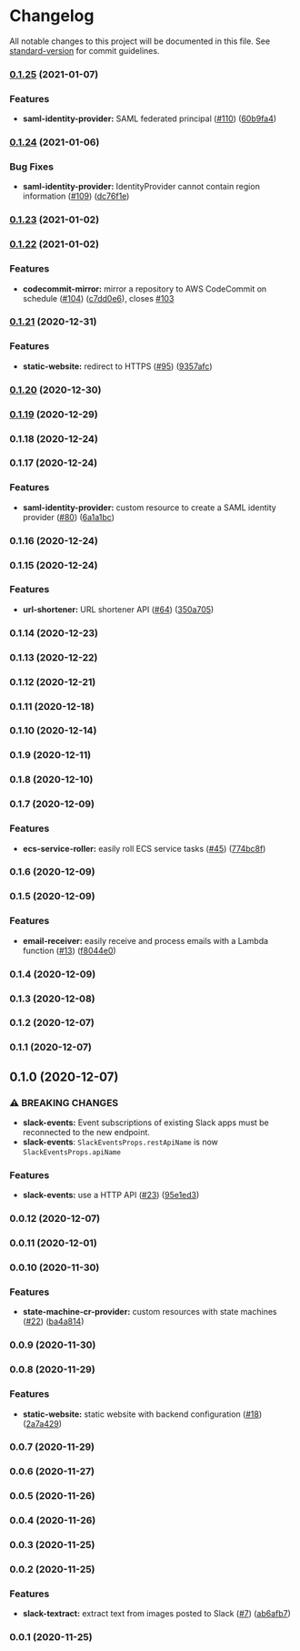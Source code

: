 # Changelog

All notable changes to this project will be documented in this file. See [standard-version](https://github.com/conventional-changelog/standard-version) for commit guidelines.

### [0.1.25](https://github.com/jogold/cloudstructs/compare/v0.1.24...v0.1.25) (2021-01-07)


### Features

* **saml-identity-provider:** SAML federated principal ([#110](https://github.com/jogold/cloudstructs/issues/110)) ([60b9fa4](https://github.com/jogold/cloudstructs/commit/60b9fa44d1390fd6cd560b86c3dd03d1e4ffed8b))

### [0.1.24](https://github.com/jogold/cloudstructs/compare/v0.1.23...v0.1.24) (2021-01-06)


### Bug Fixes

* **saml-identity-provider:** IdentityProvider cannot contain region information ([#109](https://github.com/jogold/cloudstructs/issues/109)) ([dc76f1e](https://github.com/jogold/cloudstructs/commit/dc76f1e217707562487ddb83985d84f32f5a6ebe))

### [0.1.23](https://github.com/jogold/cloudstructs/compare/v0.1.22...v0.1.23) (2021-01-02)

### [0.1.22](https://github.com/jogold/cloudstructs/compare/v0.1.21...v0.1.22) (2021-01-02)


### Features

* **codecommit-mirror:** mirror a repository to AWS CodeCommit on schedule ([#104](https://github.com/jogold/cloudstructs/issues/104)) ([c7dd0e6](https://github.com/jogold/cloudstructs/commit/c7dd0e662be2df72333f637aa2bf67861dec2efd)), closes [#103](https://github.com/jogold/cloudstructs/issues/103)

### [0.1.21](https://github.com/jogold/cloudstructs/compare/v0.1.20...v0.1.21) (2020-12-31)


### Features

* **static-website:** redirect to HTTPS ([#95](https://github.com/jogold/cloudstructs/issues/95)) ([9357afc](https://github.com/jogold/cloudstructs/commit/9357afce0fedc4f279cbc2dd9096c0e3505faf00))

### [0.1.20](https://github.com/jogold/cloudstructs/compare/v0.1.19...v0.1.20) (2020-12-30)

### [0.1.19](https://github.com/jogold/cloudstructs/compare/v0.1.18...v0.1.19) (2020-12-29)

### 0.1.18 (2020-12-24)

### 0.1.17 (2020-12-24)


### Features

* **saml-identity-provider:** custom resource to create a SAML identity provider ([#80](https://github.com/jogold/cloudstructs/issues/80)) ([6a1a1bc](https://github.com/jogold/cloudstructs/commit/6a1a1bc8b04d5bfc7e0913ae1c05dc577e193018))

### 0.1.16 (2020-12-24)

### 0.1.15 (2020-12-24)


### Features

* **url-shortener:** URL shortener API ([#64](https://github.com/jogold/cloudstructs/issues/64)) ([350a705](https://github.com/jogold/cloudstructs/commit/350a705293ac02c9605b8bb99decfdf4a9878664))

### 0.1.14 (2020-12-23)

### 0.1.13 (2020-12-22)

### 0.1.12 (2020-12-21)

### 0.1.11 (2020-12-18)

### 0.1.10 (2020-12-14)

### 0.1.9 (2020-12-11)

### 0.1.8 (2020-12-10)

### 0.1.7 (2020-12-09)


### Features

* **ecs-service-roller:** easily roll ECS service tasks ([#45](https://github.com/jogold/cloudstructs/issues/45)) ([774bc8f](https://github.com/jogold/cloudstructs/commit/774bc8f994004a34bb2d6bbf732f40c2e12bf702))

### 0.1.6 (2020-12-09)

### 0.1.5 (2020-12-09)


### Features

* **email-receiver:** easily receive and process emails with a Lambda function ([#13](https://github.com/jogold/cloudstructs/issues/13)) ([f8044e0](https://github.com/jogold/cloudstructs/commit/f8044e0a6caad208cca51f05bc619e3402d53532))

### 0.1.4 (2020-12-09)

### 0.1.3 (2020-12-08)

### 0.1.2 (2020-12-07)

### 0.1.1 (2020-12-07)

## 0.1.0 (2020-12-07)


### ⚠ BREAKING CHANGES

* **slack-events:** Event subscriptions of existing Slack apps must be reconnected to the new endpoint.
* **slack-events**: `SlackEventsProps.restApiName` is now `SlackEventsProps.apiName`

### Features

* **slack-events:** use a HTTP API ([#23](https://github.com/jogold/cloudstructs/issues/23)) ([95e1ed3](https://github.com/jogold/cloudstructs/commit/95e1ed3008a70ec347f12bc2ad9eb103149647f1))

### 0.0.12 (2020-12-07)

### 0.0.11 (2020-12-01)

### 0.0.10 (2020-11-30)


### Features

* **state-machine-cr-provider:** custom resources with state machines ([#22](https://github.com/jogold/cloudstructs/issues/22)) ([ba4a814](https://github.com/jogold/cloudstructs/commit/ba4a814687f86e582c6362babcbce09547521be7))

### 0.0.9 (2020-11-30)

### 0.0.8 (2020-11-29)


### Features

* **static-website:** static website with backend configuration ([#18](https://github.com/jogold/cloudstructs/issues/18)) ([2a7a429](https://github.com/jogold/cloudstructs/commit/2a7a42915316117ba4505e00b9b49ea39dc176e5))

### 0.0.7 (2020-11-29)

### 0.0.6 (2020-11-27)

### 0.0.5 (2020-11-26)

### 0.0.4 (2020-11-26)

### 0.0.3 (2020-11-25)

### 0.0.2 (2020-11-25)


### Features

* **slack-textract:** extract text from images posted to Slack ([#7](https://github.com/jogold/cloudstructs/issues/7)) ([ab6afb7](https://github.com/jogold/cloudstructs/commit/ab6afb736da6539132c6b1596f22836c8e11e903))

### 0.0.1 (2020-11-25)
